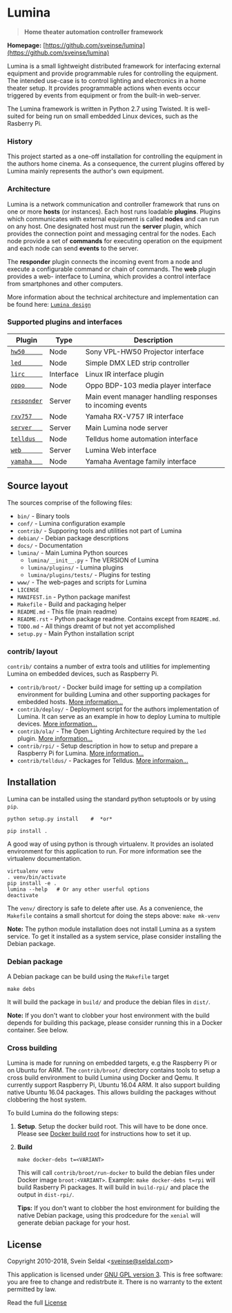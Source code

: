 # Lumina

> **Home theater automation controller framework**

**Homepage:** [https://github.com/sveinse/lumina](https://github.com/sveinse/lumina)

Lumina is a small lightweight distributed framework for interfacing external
equipment and provide programmable rules for controlling the equipment. The
intended use-case is to control lighting and electronics in a home theater
setup. It provides programmable actions when events occur triggered by events
from equipment or from the built-in web-server.

The Lumina framework is written in Python 2.7 using Twisted. It is well-suited
for being run on small embedded Linux devices, such as the Rasberry Pi. 

### History

This project started as a one-off installation for controlling the equipment
in the authors home cinema. As a consequence, the current plugins offered
by Lumina mainly represents the author's own equipment.

### Architecture

Lumina is a network communication and controller framework that runs on one or
more **hosts** (or instances). Each host runs loadable **plugins**. Plugins
which communicates with external equipment is called **nodes** and can run on
any host. One designated host must run the **server** plugin, which provides
the connection point and messaging central for the nodes. Each node provide
a set of **commands** for executing operation on the equipment and each node
can send **events** to the server.

The **responder** plugin connects the incoming event from a node and execute a
configurable command or chain of commands. The **web** plugin provides a web-
interface to Lumina, which provides a control interface from smartphones and
other computers.

More information about the technical architecture and implementation can
be found here: [`Lumina design`](docs/lumina.md)

### Supported plugins and interfaces

 Plugin | Type | Description
 ------ | -----| ------
 [`hw50     `](lumina/plugins/hw50.py) | Node | Sony VPL-HW50 Projector interface
 [`led      `](lumina/plugins/led.py) | Node | Simple DMX LED strip controller
 [`lirc     `](lumina/plugins/lirc.py) | Interface | Linux IR interface plugin
 [`oppo     `](lumina/plugins/oppo.py) | Node | Oppo BDP-103 media player interface
 [`responder`](lumina/plugins/responder.py) | Server | Main event manager handling responses to incoming events
 [`rxv757   `](lumina/plugins/lirc.py) | Node | Yamaha RX-V757 IR interface
 [`server   `](lumina/plugins/server.py) | Server | Main Lumina node server
 [`telldus  `](lumina/plugins/telldus.py) | Node | Telldus home automation interface
 [`web      `](lumina/plugins/web.py) | Server | Lumina Web interface
 [`yamaha   `](lumina/plugins/yamaha.py) | Node | Yamaha Aventage family interface


## Source layout

The sources comprise of the following files:

 * `bin/` - Binary tools
 * `conf/` - Lumina configuration example
 * `contrib/` - Supporing tools and utilities not part of Lumina
 * `debian/` - Debian package descriptions
 * `docs/` - Documentation
 * `lumina/` - Main Lumina Python sources
   * `lumina/__init__.py` - The VERSION of Lumina
   * `lumina/plugins/` - Lumina plugins
   * `lumina/plugins/tests/` - Plugins for testing
 * `www/` - The web-pages and scripts for Lumina
 * `LICENSE`
 * `MANIFEST.in` - Python package manifest
 * `Makefile` - Build and packaging helper
 * `README.md` - This file (main readme)
 * `README.rst` - Python package readme. Contains except from `README.md`.
 * `TODO.md` - All things dreamt of but not yet accomplished
 * `setup.py` - Main Python installation script

### contrib/ layout

`contrib/` contains a number of extra tools and utilities for implementing
Lumina on embedded devices, such as Raspberry Pi.

 * `contrib/broot/` - Docker build image for setting up a compilation
   environment for building Lumina and other supporting packages for
   embedded hosts. 
   [More information...](contrib/broot/README.md)
 * `contrib/deploy/` - Deployment script for the authors implementation
   of Lumina. It can serve as an example in how to deploy Lumina to multiple
   devices.
   [More information...](contrib/deploy/README.md)
 * `contrib/ola/` - The Open Lighting Architecture required by the `led`
   plugin.
   [More information...](contrib/ola/README.md)
 * `contrib/rpi/` - Setup description in how to setup and prepare a
   Raspberry Pi for Lumina.
   [More information...](contrib/rpi/README.md)
 * `contrib/telldus/` - Packages for Telldus.
   [More informaion...](contrib/telldus/README.md)


## Installation

Lumina can be installed using the standard python setuptools or by using `pip`.

```
python setup.py install    #  *or*

pip install .
```

A good way of using python is through virtualenv. It provides an isolated
environment for this application to run. For more information see the 
virtualenv documentation.

```
virtualenv venv
. venv/bin/activate
pip install -e .
lumina --help   # Or any other userful options
deactivate
```

The `venv/` directory is safe to delete after use. As a convenience, the
`Makefile` contains a small shortcut for doing the steps above:
`make mk-venv`

**Note:** The python module installation does not install Lumina as a
system service. To get it installed as a system service, plase consider
installing the Debian package.


### Debian package

A Debian package can be build using the `Makefile` target

```
make debs
```

It will build the package in `build/` and produce the debian files in `dist/`.

**Note:** If you don't want to clobber your host environment with the
build depends for building this package, please consider running this in
a Docker container. See below.


### Cross building

Lumina is made for running on embedded targets, e.g the Raspberry Pi or
on Ubuntu for ARM. The `contrib/broot/` directory contains tools to setup a
cross build environment to build Lumina using Docker and Qemu. It currently
support Raspberry Pi, Ubuntu 16.04 ARM. It also support building native
Ubuntu 16.04 packages. This allows building the packages without clobbering
the host system.

To build Lumina do the following steps:

1. **Setup**. Setup the docker build root. This will have to be done
   once. Please see [Docker build root](contrib/broot/README.md) for
   instructions how to set it up.

2. **Build**

    ```
    make docker-debs t=<VARIANT>
    ```

    This will call `contrib/broot/run-docker` to build the debian files under
    Docker image `broot:<VARIANT>`. Example: `make docker-debs t=rpi` will
    build Rasberry Pi packages. It will build in `build-rpi/` and place the
    output in `dist-rpi/`.

    **Tips:** If you don't want to clobber the host environment for building
    the native Debian package, using this prodcedure for the `xenial` will
    generate debian package for your host.


## License

Copyright 2010-2018, Svein Seldal <<sveinse@seldal.com>>

This application is licensed under
[GNU GPL version 3](http://gnu.org/licenses/gpl.html). This is free software:
you are free to change and redistrbute it. There is no warranty to the
extent permitted by law.

Read the full [License](LICENSE)
